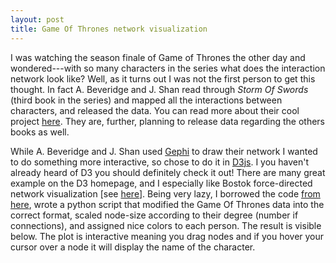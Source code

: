 ```yaml
---
layout: post
title: Game Of Thrones network visualization
---
```


I was watching the season finale of Game of Thrones the other day and wondered---with so many characters in the series what does the interaction network look like?
Well, as it turns out I was not the first person to get this thought. In fact A. Beveridge and J. Shan read through _Storm Of Swords_ (third book in the series) and mapped all the interactions between characters, and released the data. You can read more about their cool project [here](https://www.macalester.edu/~abeverid/thrones.html). They are, further, planning to release data regarding the others books as well.

While A. Beveridge and J. Shan used [Gephi](https://gephi.org/) to draw their network I wanted to do something more interactive, so chose to do it in [D3js](https://d3js.org/). I you haven't already heard of D3 you should definitely check it out! There are many great example on the D3 homepage, and I especially like Bostok force-directed network visualization [see [here](http://bl.ocks.org/mbostock/4062045)]. Being very lazy, I borrowed the code [from here](https://bl.ocks.org/mbostock/4062045), wrote a python script that modified the Game Of Thrones data into the correct format, scaled node-size according to their degree (number if connections), and assigned nice colors to each person. The result is visible below. The plot is interactive meaning you drag nodes and if you hover your cursor over a node it will display the name of the character.

<body>
  <div id="got_network"></div>
<style>

div.got_network {
  font-family: "Helvetica Neue", Helvetica, Arial, sans-serif;
}

.node {
  stroke: black;
  stroke-width: 2px;
}

  .node:hover {
    opacity: 0.8;
    stroke: white;
  }

.link {
  stroke: black;
  stroke-opacity: .5;
}
</style>
</body>

<script src="http://d3js.org/d3.v3.min.js"></script>
<script>

var width = 800,
    height = 640;

var force = d3.layout.force()
    .charge(-120)
    .linkDistance(50)
    .gravity(0.05)
    .size([width, height]);

var svg = d3.select("div#got_network").append("svg")
    .attr("width", width)
    .attr("height", height);

d3.json("/data/got.json", function(error, graph) {
  if (error) throw error;

  force
      .nodes(graph.nodes)
      .links(graph.links)
      .start();

  var link = svg.selectAll(".link")
      .data(graph.links)
    .enter().append("line")
      .attr("class", "link")
      .style("stroke-width", function(d) { return Math.sqrt(d.value); });

  var node = svg.selectAll(".node")
      .data(graph.nodes)
    .enter().append("circle")
      .attr("class", "node")
      .attr("r", function(d) { return Math.sqrt(d.size)*2.5; })
      .style("fill", function(d) { return d.color; })
      .call(force.drag);

  node.append("title")
      .text(function(d) { return d.name; });

  force.on("tick", function() {
    link.attr("x1", function(d) { return d.source.x; })
        .attr("y1", function(d) { return d.source.y; })
        .attr("x2", function(d) { return d.target.x; })
        .attr("y2", function(d) { return d.target.y; });

    node.attr("cx", function(d) { return d.x; })
        .attr("cy", function(d) { return d.y; });
  });
});
</script>